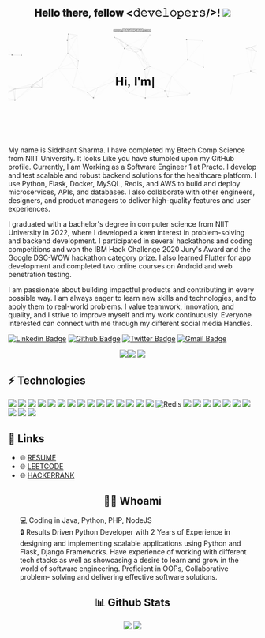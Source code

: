 <div align="center">
<h2> 𝐇𝐞𝐥𝐥𝐨 𝐭𝐡𝐞𝐫𝐞, 𝐟𝐞𝐥𝐥𝐨𝐰 <𝚍𝚎𝚟𝚎𝚕𝚘𝚙𝚎𝚛𝚜/>! <img src="https://bornlicensing.com/wp-content/uploads/2018/01/waving_hand_sign_256.gif" width="30px"></h2>
</div>

<img src="https://raw.githubusercontent.com/Siddhant025/Siddhant025/master/src/Intro.gif">

My name is Siddhant Sharma. I have completed my Btech Comp Science from NIIT University. It looks Like you have stumbled upon my GitHub profile. Currently, I am Working as a Software Engineer 1 at Practo. I develop and test scalable and robust backend solutions for the healthcare platform. I use Python, Flask, Docker, MySQL, Redis, and AWS to build and deploy microservices, APIs, and databases. I also collaborate with other engineers, designers, and product managers to deliver high-quality features and user experiences.

I graduated with a bachelor's degree in computer science from NIIT University in 2022, where I developed a keen interest in problem-solving and backend development. I participated in several hackathons and coding competitions and won the IBM Hack Challenge 2020 Jury's Award and the Google DSC-WOW hackathon category prize. I also learned Flutter for app development and completed two online courses on Android and web penetration testing.

I am passionate about building impactful products and contributing in every possible way. I am always eager to learn new skills and technologies, and to apply them to real-world problems. I value teamwork, innovation, and quality, and I strive to improve myself and my work continuously.
Everyone interested can connect with me through my different social media Handles.

[![Linkedin Badge](https://img.shields.io/badge/-SiddhantSharma-blue?style=flat-square&logo=Linkedin&logoColor=white&link=https://www.linkedin.com/in/siddhant-sharma-b7b35114b/)](https://www.linkedin.com/in/siddhant-sharma-b7b35114b/)
[![Github Badge](https://img.shields.io/badge/-SiddhantSharma-grey?style=flat-square&logo=Github&logoColor=white&link=https://github.com/Siddhant025)](https://github.com/Siddhant025)
[![Twitter Badge](https://img.shields.io/badge/-SiddhantSharma-blue?style=flat-square&logo=Twitter&logoColor=white&link=https://twitter.com/siddhan75260905)](https://twitter.com/siddhan75260905)
[![Gmail Badge](https://img.shields.io/badge/-smartsiddhant2000@gmail.com-d14836?style=flat-square&logo=Gmail&logoColor=white&link=mailto:smartsiddhant2000@gmail.com)](mailto:smartsiddhant2000@gmail.com)

<p align="center">
  <img src="https://i.giphy.com/media/LMt9638dO8dftAjtco/200.webp" width="100"><img src="https://i.giphy.com/media/KzJkzjggfGN5Py6nkT/200.webp" width="100">
  <img src="https://i.giphy.com/media/L8K62iTDkzGX6/200.webp" width="200">
</p>

## ⚡ Technologies
![](https://img.shields.io/badge/Python-3776AB?style=for-the-badge&logo=python&logoColor=white)
![](https://img.shields.io/badge/Java-ED8B00?style=for-the-badge&logo=openjdk&logoColor=white)
![](https://img.shields.io/badge/PHP-777BB4?style=for-the-badge&logo=php&logoColor=white)
![](https://img.shields.io/badge/JavaScript-323330?style=for-the-badge&logo=javascript&logoColor=F7DF1E)
![](https://img.shields.io/badge/Linux-FCC624?style=for-the-badge&logo=linux&logoColor=black)
![](https://img.shields.io/badge/Ubuntu-E95420?style=for-the-badge&logo=ubuntu&logoColor=white)
![](https://img.shields.io/badge/GIT-E44C30?style=for-the-badge&logo=git&logoColor=white)
![](https://img.shields.io/badge/GitHub-100000?style=for-the-badge&logo=github&logoColor=white)
![](https://img.shields.io/badge/mac%20os-000000?style=for-the-badge&logo=apple&logoColor=white)
![](https://img.shields.io/badge/Flask-000000?style=for-the-badge&logo=flask&logoColor=white)
![](https://img.shields.io/badge/Django-092E20?style=for-the-badge&logo=django&logoColor=white)
![](https://img.shields.io/badge/Laravel-FF2D20?style=for-the-badge&logo=laravel&logoColor=white)
![](https://img.shields.io/badge/Express.js-404D59?style=for-the-badge)
![](https://img.shields.io/badge/Node.js-43853D?style=for-the-badge&logo=node.js&logoColor=white)
![](https://img.shields.io/badge/MySQL-00000F?style=for-the-badge&logo=mysql&logoColor=white)
![Redis](https://img.shields.io/badge/redis-%23DD0031.svg?style=for-the-badge&logo=redis&logoColor=white)
![](https://img.shields.io/badge/Amazon_AWS-232F3E?style=for-the-badge&logo=amazon-aws&logoColor=white)
![](https://img.shields.io/badge/Google_Cloud-4285F4?style=for-the-badge&logo=google-cloud&logoColor=white)
![](https://img.shields.io/badge/travis_CI-3EAAAF?style=for-the-badge&logo=travisci&logoColor=white)
![](https://img.shields.io/badge/Elastic_Search-005571?style=for-the-badge&logo=elasticsearch&logoColor=white)
![](https://img.shields.io/badge/PyCharm-000000.svg?&style=for-the-badge&logo=PyCharm&logoColor=white)
![](https://img.shields.io/badge/Jira-0052CC?style=for-the-badge&logo=Jira&logoColor=white)
![](https://img.shields.io/badge/Slack-4A154B?style=for-the-badge&logo=slack&logoColor=white)
![](https://img.shields.io/badge/testing%20library-323330?style=for-the-badge&logo=testing-library&logoColor=red)
![](https://img.shields.io/badge/json%20web%20tokens-323330?style=for-the-badge&logo=json-web-tokens&logoColor=pink)
![](https://img.shields.io/badge/-LeetCode-FFA116?style=for-the-badge&logo=LeetCode&logoColor=black)


## 🔗 Links

- 🌐 [RESUME](https://bit.ly/3zD7C68)
- 🌐 [LEETCODE](https://leetcode.com/u/smartsiddhant2000/)
- 🌐 [HACKERRANK](https://www.hackerrank.com/profile/smartsiddhant201)

<h2 align="center"> 👨‍💻 Whoami</h2>
<p align="center">
  <ul style="list-style-type: none;">
<li>
💻 Coding in Java, Python, PHP, NodeJS
</li>
<li>
🔒 Results Driven Python Developer with 2 Years of Experience in designing and
implementing scalable applications using Python and Flask, Django Frameworks. Have
experience of working with different tech stacks as well as showcasing a desire to learn and
grow in the world of software engineering. Proficient in OOPs, Collaborative problem-
solving and delivering effective software solutions.
</li>
</ul>
</p>

<h2 align="center">📊 Github Stats </h2>
<p align="center">
  <img src="https://github-readme-stats.vercel.app/api?username=Siddhant025&layout=compact&theme=radical&show_icons=true&line_height=27&&count_private=true">
  <img src="https://github-readme-stats.vercel.app/api/top-langs/?username=Siddhant025&layout=compact&theme=radical&hide=css,html">
</p>


